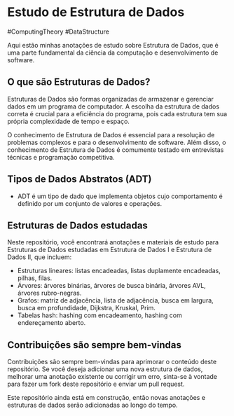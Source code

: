 # Estudo de Estrutura de Dados
#ComputingTheory #DataStructure

Aqui estão minhas anotações de estudo sobre Estrutura de Dados, que é uma parte fundamental da ciência da computação e desenvolvimento de software. 

## O que são Estruturas de Dados?

Estruturas de Dados são formas organizadas de armazenar e gerenciar dados em um programa de computador. A escolha da estrutura de dados correta é crucial para a eficiência do programa, pois cada estrutura tem sua própria complexidade de tempo e espaço.

O conhecimento de Estrutura de Dados é essencial para a resolução de problemas complexos e para o desenvolvimento de software. Além disso, o conhecimento de Estrutura de Dados é comumente testado em entrevistas técnicas e programação competitiva.

## Tipos de Dados Abstratos (ADT)
- ADT é um tipo de dado que implementa objetos cujo comportamento é definido por um conjunto de valores e operações.

## Estruturas de Dados estudadas

Neste repositório, você encontrará anotações e materiais de estudo para Estruturas de Dados estudadas em Estrutura de Dados I e Estrutura de Dados II, que incluem:

-   Estruturas lineares: listas encadeadas, listas duplamente encadeadas, pilhas, filas.
-   Árvores: árvores binárias, árvores de busca binária, árvores AVL, árvores rubro-negras.
-   Grafos: matriz de adjacência, lista de adjacência, busca em largura, busca em profundidade, Dijkstra, Kruskal, Prim.
-   Tabelas hash: hashing com encadeamento, hashing com endereçamento aberto.

## Contribuições são sempre bem-vindas

Contribuições são sempre bem-vindas para aprimorar o conteúdo deste repositório. Se você deseja adicionar uma nova estrutura de dados, melhorar uma anotação existente ou corrigir um erro, sinta-se à vontade para fazer um fork deste repositório e enviar um pull request.

Este repositório ainda está em construção, então novas anotações e estruturas de dados serão adicionadas ao longo do tempo.